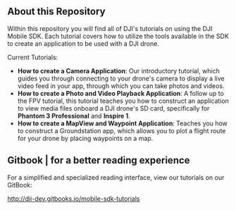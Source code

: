 ## About this Repository

Within this repository you will find all of DJI's tutorials on using the DJI Mobile SDK. Each tutorial covers how to utilize the tools available in the SDK to create an application to be used with a DJI drone.

Current Tutorials:

- **How to create a Camera Application**: Our introductory tutorial, which guides you through connecting to your drone's camera to display a live video feed in your app, through which you can take photos and videos.
- **How to create a Photo and Video Playback Application**: A follow up to the FPV tutorial, this tutorial teaches you how to construct an application to view media files onboard a DJI drone's SD card, specifically for **Phantom 3 Professional** and **Inspire 1**.
- **How to create a MapView and Waypoint Application**: Teaches you how to construct a Groundstation app, which allows you to plot a flight route for your drone by placing waypoints on a map.

## Gitbook | for a better reading experience

For a simplified and specialized reading interface, view our tutorials on our GitBook:

<http://dji-dev.gitbooks.io/mobile-sdk-tutorials>
